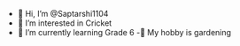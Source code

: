 - 👋 Hi, I’m @Saptarshi1104
- 👀 I’m interested in Cricket
- 🌱 I’m currently learning Grade 6
-🥳 My hobby is gardening

<!---
Saptarshi1104/Saptarshi1104 is a ✨ special ✨ repository because its `README.md` (this file) appears on your GitHub profile.
You can click the Preview link to take a look at your changes.
--->
